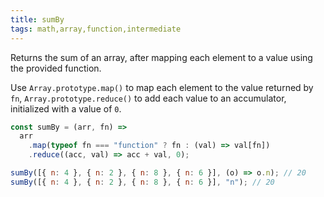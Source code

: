 ```yaml
---
title: sumBy
tags: math,array,function,intermediate
---
```


Returns the sum of an array, after mapping each element to a value using the provided function.

Use `Array.prototype.map()` to map each element to the value returned by `fn`, `Array.prototype.reduce()` to add each value to an accumulator, initialized with a value of `0`.

```js
const sumBy = (arr, fn) =>
  arr
    .map(typeof fn === "function" ? fn : (val) => val[fn])
    .reduce((acc, val) => acc + val, 0);
```

```js
sumBy([{ n: 4 }, { n: 2 }, { n: 8 }, { n: 6 }], (o) => o.n); // 20
sumBy([{ n: 4 }, { n: 2 }, { n: 8 }, { n: 6 }], "n"); // 20
```
